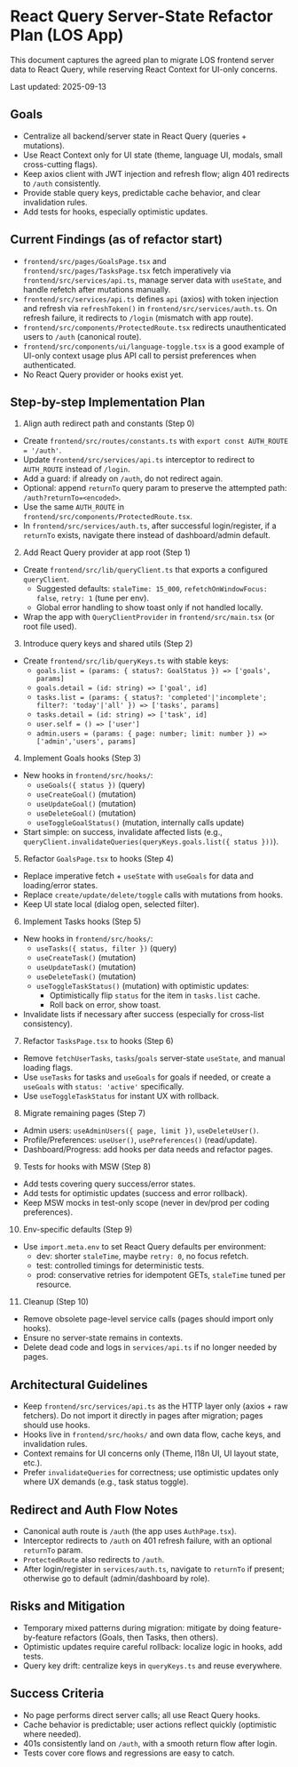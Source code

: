 # React Query Server-State Refactor Plan (LOS App)

This document captures the agreed plan to migrate LOS frontend server data to React Query, while reserving React Context for UI-only concerns.

Last updated: 2025-09-13

## Goals

- Centralize all backend/server state in React Query (queries + mutations).
- Use React Context only for UI state (theme, language UI, modals, small cross-cutting flags).
- Keep axios client with JWT injection and refresh flow; align 401 redirects to `/auth` consistently.
- Provide stable query keys, predictable cache behavior, and clear invalidation rules.
- Add tests for hooks, especially optimistic updates.

## Current Findings (as of refactor start)

- `frontend/src/pages/GoalsPage.tsx` and `frontend/src/pages/TasksPage.tsx` fetch imperatively via `frontend/src/services/api.ts`, manage server data with `useState`, and handle refetch after mutations manually.
- `frontend/src/services/api.ts` defines `api` (axios) with token injection and refresh via `refreshToken()` in `frontend/src/services/auth.ts`. On refresh failure, it redirects to `/login` (mismatch with app route).
- `frontend/src/components/ProtectedRoute.tsx` redirects unauthenticated users to `/auth` (canonical route).
- `frontend/src/components/ui/language-toggle.tsx` is a good example of UI-only context usage plus API call to persist preferences when authenticated.
- No React Query provider or hooks exist yet.

## Step-by-step Implementation Plan

1) Align auth redirect path and constants (Step 0)
- Create `frontend/src/routes/constants.ts` with `export const AUTH_ROUTE = '/auth'`.
- Update `frontend/src/services/api.ts` interceptor to redirect to `AUTH_ROUTE` instead of `/login`.
- Add a guard: if already on `/auth`, do not redirect again.
- Optional: append `returnTo` query param to preserve the attempted path: `/auth?returnTo=<encoded>`.
- Use the same `AUTH_ROUTE` in `frontend/src/components/ProtectedRoute.tsx`.
- In `frontend/src/services/auth.ts`, after successful login/register, if a `returnTo` exists, navigate there instead of dashboard/admin default.

2) Add React Query provider at app root (Step 1)
- Create `frontend/src/lib/queryClient.ts` that exports a configured `queryClient`.
  - Suggested defaults: `staleTime: 15_000`, `refetchOnWindowFocus: false`, `retry: 1` (tune per env).
  - Global error handling to show toast only if not handled locally.
- Wrap the app with `QueryClientProvider` in `frontend/src/main.tsx` (or root file used).

3) Introduce query keys and shared utils (Step 2)
- Create `frontend/src/lib/queryKeys.ts` with stable keys:
  - `goals.list = (params: { status?: GoalStatus }) => ['goals', params]`
  - `goals.detail = (id: string) => ['goal', id]`
  - `tasks.list = (params: { status?: 'completed'|'incomplete'; filter?: 'today'|'all' }) => ['tasks', params]`
  - `tasks.detail = (id: string) => ['task', id]`
  - `user.self = () => ['user']`
  - `admin.users = (params: { page: number; limit: number }) => ['admin','users', params]`

4) Implement Goals hooks (Step 3)
- New hooks in `frontend/src/hooks/`:
  - `useGoals({ status })` (query)
  - `useCreateGoal()` (mutation)
  - `useUpdateGoal()` (mutation)
  - `useDeleteGoal()` (mutation)
  - `useToggleGoalStatus()` (mutation, internally calls update)
- Start simple: on success, invalidate affected lists (e.g., `queryClient.invalidateQueries(queryKeys.goals.list({ status }))`).

5) Refactor `GoalsPage.tsx` to hooks (Step 4)
- Replace imperative fetch + `useState` with `useGoals` for data and loading/error states.
- Replace `create/update/delete/toggle` calls with mutations from hooks.
- Keep UI state local (dialog open, selected filter).

6) Implement Tasks hooks (Step 5)
- New hooks in `frontend/src/hooks/`:
  - `useTasks({ status, filter })` (query)
  - `useCreateTask()` (mutation)
  - `useUpdateTask()` (mutation)
  - `useDeleteTask()` (mutation)
  - `useToggleTaskStatus()` (mutation) with optimistic updates:
    - Optimistically flip `status` for the item in `tasks.list` cache.
    - Roll back on error, show toast.
- Invalidate lists if necessary after success (especially for cross-list consistency).

7) Refactor `TasksPage.tsx` to hooks (Step 6)
- Remove `fetchUserTasks`, `tasks`/`goals` server-state `useState`, and manual loading flags.
- Use `useTasks` for tasks and `useGoals` for goals if needed, or create a `useGoals` with `status: 'active'` specifically.
- Use `useToggleTaskStatus` for instant UX with rollback.

8) Migrate remaining pages (Step 7)
- Admin users: `useAdminUsers({ page, limit })`, `useDeleteUser()`.
- Profile/Preferences: `useUser()`, `usePreferences()` (read/update).
- Dashboard/Progress: add hooks per data needs and refactor pages.

9) Tests for hooks with MSW (Step 8)
- Add tests covering query success/error states.
- Add tests for optimistic updates (success and error rollback).
- Keep MSW mocks in test-only scope (never in dev/prod per coding preferences).

10) Env-specific defaults (Step 9)
- Use `import.meta.env` to set React Query defaults per environment:
  - dev: shorter `staleTime`, maybe `retry: 0`, no focus refetch.
  - test: controlled timings for deterministic tests.
  - prod: conservative retries for idempotent GETs, `staleTime` tuned per resource.

11) Cleanup (Step 10)
- Remove obsolete page-level service calls (pages should import only hooks).
- Ensure no server-state remains in contexts.
- Delete dead code and logs in `services/api.ts` if no longer needed by pages.

## Architectural Guidelines

- Keep `frontend/src/services/api.ts` as the HTTP layer only (axios + raw fetchers). Do not import it directly in pages after migration; pages should use hooks.
- Hooks live in `frontend/src/hooks/` and own data flow, cache keys, and invalidation rules.
- Context remains for UI concerns only (Theme, I18n UI, UI layout state, etc.).
- Prefer `invalidateQueries` for correctness; use optimistic updates only where UX demands (e.g., task status toggle).

## Redirect and Auth Flow Notes

- Canonical auth route is `/auth` (the app uses `AuthPage.tsx`).
- Interceptor redirects to `/auth` on 401 refresh failure, with an optional `returnTo` param.
- `ProtectedRoute` also redirects to `/auth`.
- After login/register in `services/auth.ts`, navigate to `returnTo` if present; otherwise go to default (admin/dashboard by role).

## Risks and Mitigation

- Temporary mixed patterns during migration: mitigate by doing feature-by-feature refactors (Goals, then Tasks, then others).
- Optimistic updates require careful rollback: localize logic in hooks, add tests.
- Query key drift: centralize keys in `queryKeys.ts` and reuse everywhere.

## Success Criteria

- No page performs direct server calls; all use React Query hooks.
- Cache behavior is predictable; user actions reflect quickly (optimistic where needed).
- 401s consistently land on `/auth`, with a smooth return flow after login.
- Tests cover core flows and regressions are easy to catch.
